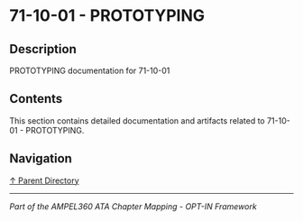# 71-10-01 - PROTOTYPING

## Description

PROTOTYPING documentation for 71-10-01

## Contents

This section contains detailed documentation and artifacts related to 71-10-01 - PROTOTYPING.

## Navigation

[↑ Parent Directory](../README.md)

---

*Part of the AMPEL360 ATA Chapter Mapping - OPT-IN Framework*
